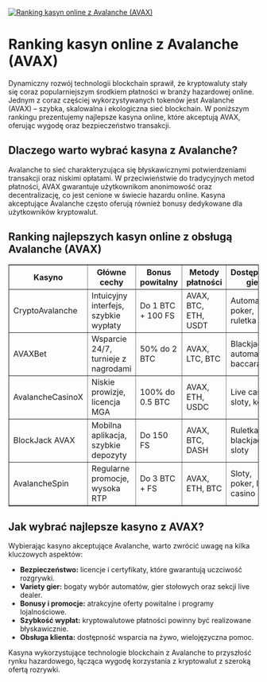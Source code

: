 [![Ranking kasyn online z Avalanche (AVAX)](https://123-caf.pages.dev/gitsignup.png)](https://vrmoo.ru/Bt82HjjY)

<h1>Ranking kasyn online z Avalanche (AVAX)</h1> <p>Dynamiczny rozwój technologii blockchain sprawił, że kryptowaluty stały się coraz popularniejszym środkiem płatności w branży hazardowej online. Jednym z coraz częściej wykorzystywanych tokenów jest Avalanche (AVAX) – szybka, skalowalna i ekologiczna sieć blockchain. W poniższym rankingu prezentujemy najlepsze kasyna online, które akceptują AVAX, oferując wygodę oraz bezpieczeństwo transakcji.</p>  <h2>Dlaczego warto wybrać kasyna z Avalanche?</h2> <p>Avalanche to sieć charakteryzująca się błyskawicznymi potwierdzeniami transakcji oraz niskimi opłatami. W przeciwieństwie do tradycyjnych metod płatności, AVAX gwarantuje użytkownikom anonimowość oraz decentralizację, co jest cenione w świecie hazardu online. Kasyna akceptujące Avalanche często oferują również bonusy dedykowane dla użytkowników kryptowalut.</p>  <h2>Ranking najlepszych kasyn online z obsługą Avalanche (AVAX)</h2> <table border="1" cellpadding="10" cellspacing="0" style="border-collapse:collapse; width:100%;">   <thead>     <tr>       <th>Kasyno</th>       <th>Główne cechy</th>       <th>Bonus powitalny</th>       <th>Metody płatności</th>       <th>Dostępność gier</th>     </tr>   </thead>   <tbody>     <tr>       <td>CryptoAvalanche</td>       <td>Intuicyjny interfejs, szybkie wypłaty</td>       <td>Do 1 BTC + 100 FS</td>       <td>AVAX, BTC, ETH, USDT</td>       <td>Automaty, poker, ruletka</td>     </tr>     <tr>       <td>AVAXBet</td>       <td>Wsparcie 24/7, turnieje z nagrodami</td>       <td>50% do 2 BTC</td>       <td>AVAX, LTC, BTC</td>       <td>Blackjack, automaty, baccarat</td>     </tr>     <tr>       <td>AvalancheCasinoX</td>       <td>Niskie prowizje, licencja MGA</td>       <td>100% do 0.5 BTC</td>       <td>AVAX, ETH, USDC</td>       <td>Live casino, sloty, keno</td>     </tr>     <tr>       <td>BlockJack AVAX</td>       <td>Mobilna aplikacja, szybkie depozyty</td>       <td>Do 150 FS</td>       <td>AVAX, BTC, DASH</td>       <td>Ruletka, blackjack, sloty</td>     </tr>     <tr>       <td>AvalancheSpin</td>       <td>Regularne promocje, wysoka RTP</td>       <td>Do 3 BTC + FS</td>       <td>AVAX, ETH, BTC</td>       <td>Sloty, poker, live casino</td>     </tr>   </tbody> </table>  <h2>Jak wybrać najlepsze kasyno z AVAX?</h2> <p>Wybierając kasyno akceptujące Avalanche, warto zwrócić uwagę na kilka kluczowych aspektów:</p> <ul>   <li><strong>Bezpieczeństwo:</strong> licencje i certyfikaty, które gwarantują uczciwość rozgrywki.</li>   <li><strong>Variety gier:</strong> bogaty wybór automatów, gier stołowych oraz sekcji live dealer.</li>   <li><strong>Bonusy i promocje:</strong> atrakcyjne oferty powitalne i programy lojalnościowe.</li>   <li><strong>Szybkość wypłat:</strong> kryptowalutowe płatności powinny być realizowane błyskawicznie.</li>   <li><strong>Obsługa klienta:</strong> dostępność wsparcia na żywo, wielojęzyczna pomoc.</li> </ul>  <p>Kasyna wykorzystujące technologie blockchain z Avalanche to przyszłość rynku hazardowego, łącząca wygodę korzystania z kryptowalut z szeroką ofertą rozrywki.</p>